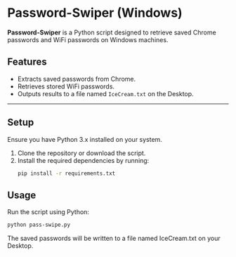# Password-Swiper (Windows)

**Password-Swiper** is a Python script designed to retrieve saved Chrome passwords and WiFi passwords on Windows machines.

## Features
- Extracts saved passwords from Chrome.
- Retrieves stored WiFi passwords.
- Outputs results to a file named `IceCream.txt` on the Desktop.

---

## Setup

Ensure you have Python 3.x installed on your system.

1. Clone the repository or download the script.
2. Install the required dependencies by running:
   ```bash
   pip install -r requirements.txt
   ```
   
## Usage

Run the script using Python:
  ```bash
  python pass-swipe.py
  ```

The saved passwords will be written to a file named IceCream.txt on your Desktop.

